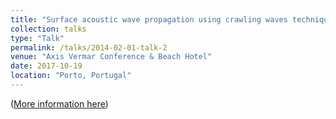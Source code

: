 ```yaml
---
title: "Surface acoustic wave propagation using crawling waves technique in high frequency ultrasound"
collection: talks
type: "Talk"
permalink: /talks/2014-02-01-talk-2
venue: "Axis Vermar Conference & Beach Hotel"
date: 2017-10-19
location: "Porto, Portugal"
---
```


([More information here](http://example2.com))

